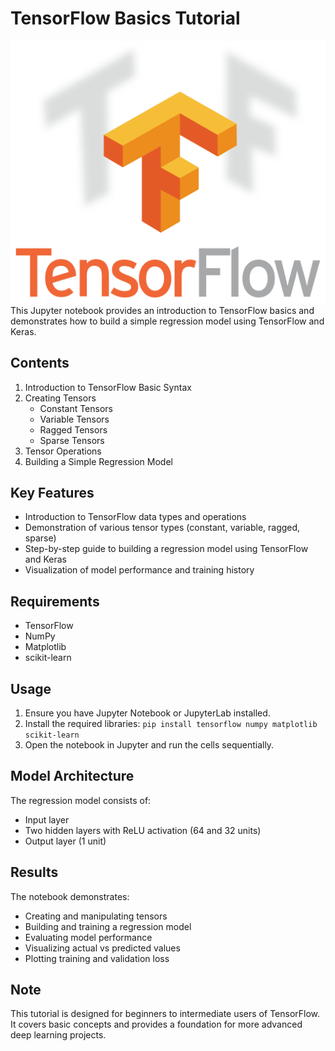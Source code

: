 # TensorFlow Basics Tutorial
![alt text](1200px-TensorFlowLogo.svg-min.png)
This Jupyter notebook provides an introduction to TensorFlow basics and demonstrates how to build a simple regression model using TensorFlow and Keras.

## Contents

1. Introduction to TensorFlow Basic Syntax
2. Creating Tensors
   - Constant Tensors
   - Variable Tensors
   - Ragged Tensors
   - Sparse Tensors
3. Tensor Operations
4. Building a Simple Regression Model

## Key Features

- Introduction to TensorFlow data types and operations
- Demonstration of various tensor types (constant, variable, ragged, sparse)
- Step-by-step guide to building a regression model using TensorFlow and Keras
- Visualization of model performance and training history

## Requirements

- TensorFlow
- NumPy
- Matplotlib
- scikit-learn

## Usage

1. Ensure you have Jupyter Notebook or JupyterLab installed.
2. Install the required libraries: `pip install tensorflow numpy matplotlib scikit-learn`
3. Open the notebook in Jupyter and run the cells sequentially.

## Model Architecture

The regression model consists of:
- Input layer
- Two hidden layers with ReLU activation (64 and 32 units)
- Output layer (1 unit)

## Results

The notebook demonstrates:
- Creating and manipulating tensors
- Building and training a regression model
- Evaluating model performance
- Visualizing actual vs predicted values
- Plotting training and validation loss

## Note

This tutorial is designed for beginners to intermediate users of TensorFlow. It covers basic concepts and provides a foundation for more advanced deep learning projects.